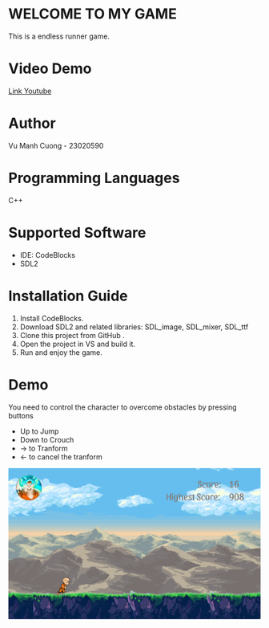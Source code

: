 # WELCOME TO MY GAME
This is a endless runner game.
# Video Demo
[Link Youtube](https://www.youtube.com/watch?v=Rg9_63BR1gY)
# Author
Vu Manh Cuong - 23020590
# Programming Languages
C++
# Supported Software
- IDE: CodeBlocks
- SDL2
# Installation Guide
1. Install CodeBlocks.
2. Download SDL2 and related libraries: SDL_image, SDL_mixer, SDL_ttf
3. Clone this project from GitHub .
4. Open the project in VS and build it.
5. Run and enjoy the game.
# Demo
You need to control the character to overcome obstacles by pressing buttons
- Up to Jump 
- Down to Crouch
- -> to Tranform
- <- to cancel the tranform

![picture](image\\manhinh.png)
 
